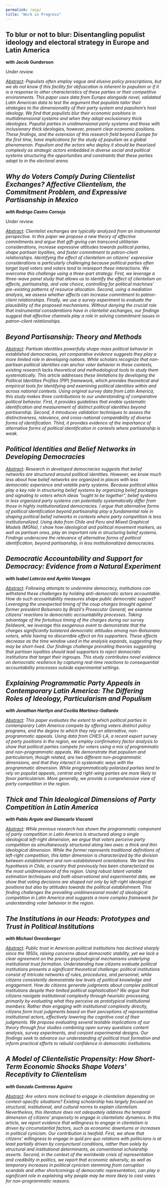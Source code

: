 ```yaml
---
permalink: /wip/
title: "Work in Progress"
---
```

## To blur or not to blur: Disentangling populist ideology and electoral strategy in Europe and Latin America

**with Jacob Gunderson**

<i>Under review.<i>

<u>Abstract</u>: Populists often employ vague and elusive policy prescriptions, but we do not know if this facility for obfuscation is inherent to populism or if it is a response to other characteristics of these parties or their competitive environments. This paper uses data from Europe alongside novel, validated Latin American data to test the argument that populists tailor their strategies to the dimensionality of their party system and populism’s host ideology. We find that populists blur their economic positions in multidimensional systems and when they adopt exclusionary thick ideologies. Populist parties in unidimensional party systems and those with inclusionary thick ideologies, however, present clear economic positions. These findings, and the extension of this research field beyond Europe for the first time, have implications for the study of populism as a global phenomenon. Populism and the actors who deploy it should be theorized complexly as strategic actors embedded in diverse social and political systems structuring the opportunities and constraints that these parties adapt to in the electoral arena.

## Why do Voters Comply During Clientelist Exchanges? Affective Clientelism, the Commitment Problem, and Expressive Partisanship in Mexico

**with Rodrigo Castro Cornejo**

<i>Under review.<i>

<u>Abstract</u>: Clientelist exchanges are typically analyzed from an instrumental perspective. In this paper we propose a new theory of affective commitments and argue that gift-giving can transcend utilitarian considerations, increase expressive attitudes towards political parties, shape partisan loyalties, and foster commitment to patron-client relationships. Identifying the effect of clientelism on citizens’ expressive considerations is particularly challenging because political parties often target loyal voters and voters tend to misreport these interactions. We overcome this challenge using a three-part strategy. First, we leverage a three-wave panel study that allows us to identify the effect of clientelism on affects, partisanship, and vote choice, controlling for political machines’ pre-existing patterns of resource allocation. Second, using a mediation analysis, we assess whether affects can increase commitment to patron-client relationships. Finally, we use a survey experiment to evaluate the plausibility of the proposed mechanisms. Without denying the crucial role that instrumental considerations have in clientelist exchanges, our findings suggest that affective channels play a role in solving commitment issues in patron-client relationships.

## Beyond Partisanship: Theory and Methods

<u>Abstract</u>: Partisan identities powerfully shape mass political behavior in established democracies, yet comparative evidence suggests they play a more limited role in developing nations. While scholars recognize that non-partisan political identities can anchor voter behavior in these contexts, existing research lacks theoretical and methodological tools to study them systematically. This article addresses these limitations by developing the Political Identities Profiles (PIP) framework, which provides theoretical and empirical tools for identifying and examining political identities within and across national contexts. Using original survey data from Latin America, this study makes three contributions to our understanding of comparative political behavior. First, it provides guidelines that enable systematic identification and measurement of distinct political identities beyond partisanship. Second, it introduces validation techniques to assess the distinctiveness, relevance, and cross-national comparability of diverse forms of identification. Third, it provides evidence of the importance of alternative forms of political identification in contexts where partisanship is weak. 

## Political Identities and Belief Networks in Developing Democracies

<u>Abstract</u>: Research in developed democracies suggests that belief networks are structured around political identities. However, we know much less about how belief networks are organized in places with less democratic experience and volatile party systems. Because political elites play a key role in structuring belief systems by organizing belief packages and signaling to voters which ideas “ought to be together”, belief systems in less organized party systems can potentially systematically differ from those in highly institutionalized democracies. I argue that alternative forms of political identification beyond partisanship play a fundamental role in shaping political belief networks in contexts where party competition is less institutionalized. Using data from Chile and Peru and Mixed Graphical Models (MGNs), I show how ideological and political movement markers, as well as partisan ones, play an important role in structuring belief systems. Findings underscore the relevance of alternative forms of political identification, beyond partisanship, in less institutionalized democracies.

## Democratic Accountability and Support for Democracy: Evidence from a Natural Experiment

**with Isabel Laterzo and Ayelén Vanegas**

<u>Abstract</u>: Following attempts to undermine democracy, institutions can withstand these challenges by holding anti-democratic actors accountable. How do such accountability measures shape public democratic support? Leveraging the unexpected timing of the coup charges brought against former president Bolsonaro by Brazil's Prosecutor General, we examine citizens' reactions to democratic accountability processes. Taking advantage of the fortuitous timing of the charges during our survey fieldwork, we leverage this exogenous event to demonstrate that the charges significantly bolstered democratic attitudes among non-Bolsonaro voters, while having no discernible effect on his supporters. These effects decrease as the time window used in the analysis expands, suggesting they may be short-lived. Our findings challenge prevailing theories suggesting that partisan loyalties should lead supporters to reject democratic institutions that target their ingroups. This study contributes novel evidence on democratic resilience by capturing real-time reactions to consequential accountability processes outside experimental settings.

## Explaining Programmatic Party Appeals in Contemporary Latin America: The Differing Roles of Ideology, Particularism and Populism

**with Jonathan Hartlyn and Cecilia Martínez-Gallardo**

<u>Abstract</u>: This paper evaluates the extent to which political parties in contemporary Latin America compete by offering voters distinct policy programs, and the degree to which they rely on alternative, non-programmatic appeals. Using data from CHES-LA, a recent expert survey of party positions in the region, we employ confirmatory factor analysis to show that political parties compete for voters using a mix of programmatic and non-programmatic appeals. We demonstrate that populism and particularism, though related, are two different non-programmatic dimensions, and that they interact in systematic ways with the programmatic dimension. While programmatically polarized parties tend to rely on populist appeals, centrist and right-wing parties are more likely to favor particularism. More generally, we provide a comprehensive view of party competition in the region.

## Thick and Thin Ideological Dimensions of Party Competition in Latin America

**with Pablo Argote and Giancarlo Visconti**

<u>Abstract</u>: While previous research has shown the programmatic component of party competition in Latin America is structured along a single ideological left-right dimension, we argue that voters perceive party competition as simultaneously structured along two axes: a thick and thin ideological dimension. While the former represents traditional definitions of left-right competition, this latter dimension is characterized by the division between establishment and non-establishment orientations. We test this hypothesis in Chile, a country that previously has been characterized as the most unidimensional of the region. Using robust latent variable estimation techniques and both observational and experimental data, we show that voting decisions are shaped not only by left-right ideological positions but also by attitudes towards the political establishment. This finding challenges the prevailing unidimensional model of ideological competition in Latin America and suggests a more complex framework for understanding voter behavior in the region.

## The Institutions in our Heads: Prototypes and Trust in Political Institutions

**with Michael Greenberger**

<u>Abstract</u>: Public trust in American political institutions has declined sharply since the 1950s, raising concerns about democratic stability, yet we lack a clear agreement on the precise psychological mechanisms underlying institutional trust formation. Understanding how citizens evaluate political institutions presents a significant theoretical challenge: political institutions consist of intricate networks of rules, procedures, and personnel, while citizens consistently demonstrate low levels of political knowledge and engagement. How do citizens generate judgments about complex political institutions despite their limited political sophistication? We argue that citizens navigate institutional complexity through heuristic processing, primarily by evaluating what they perceive as prototypical institutional members. Rather than engaging with institutional complexity directly, citizens form trust judgments based on their perceptions of representative institutional actors, effectively lowering the cognitive cost of their judgments. We propose evaluating several testable implications of our theory through four studies combining open survey questions content analysis, survey experiments, and conjoint experimental designs. Our findings seek to advance our understanding of political trust formation and inform practical efforts to rebuild confidence in democratic institutions.

## A Model of Clientelistic Propensity: How Short-Term Economic Shocks Shape Voters' Receptivity to Clientelism

**with Gonzalo Contreras Aguirre**

<u>Abstract</u>: Are voters more inclined to engage in clientelism depending on context-specific situations? Existing scholarship has largely focused on structural, institutional, and cultural norms to explain clientelism. Nevertheless, this literature does not adequately address the temporal dimension of citizens’ propensity to engage in clientelistic dynamics. In this article, we report evidence that willingness to engage in clientelism is driven by circumstantial factors, such as economic downturns or increases in political cynicism. Our contribution is twofold. First, we show that citizens’ willingness to engage in quid pro quo relations with politicians is at least partially driven by conjunctural conditions, rather than solely by structural and institutional determinants, as conventional scholarship asserts. Second, in the context of the worldwide crisis of representation and credibility in politics, we report that economic adversity, as well as temporary increases in political cynicism stemming from corruption scandals and other shortcomings of democratic representation, can play a significant role in explaining why people may be more likely to cast votes for non-programmatic reasons.